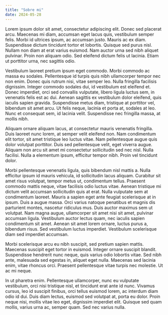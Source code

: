 ```yaml
---
title: "Sobre mi"
date: 2024-05-28
---
```


Lorem ipsum dolor sit amet, consectetur adipiscing elit. Donec sed placerat arcu. Maecenas mi diam, accumsan eget lacus quis, vestibulum semper felis. Morbi id ultrices ipsum, ac accumsan justo. Mauris ac ex diam. Suspendisse dictum tincidunt tortor et lobortis. Quisque sed purus nisl. Nullam non diam at erat varius euismod. Nam auctor urna sed nibh aliquet pulvinar. Proin non aliquam odio. Sed eleifend dictum felis ut lacinia. Etiam ut porttitor urna, nec sagittis odio.

Vestibulum laoreet pretium ipsum eget commodo. Morbi commodo ac massa eu sodales. Pellentesque id turpis quis nibh ullamcorper tempor nec non enim. Donec quis rutrum nisi, vitae semper leo. Nulla fringilla facilisis dignissim. Integer commodo sodales dui, id vestibulum est eleifend et. Donec imperdiet, orci sed convallis vulputate, libero ligula luctus sem, in venenatis felis est ac dui. Aenean sagittis ex vestibulum dolor eleifend, quis iaculis sapien gravida. Suspendisse metus diam, tristique at porttitor vel, bibendum sit amet arcu. Ut felis neque, lacinia et porta at, sodales at leo. Nunc et consequat sem, id lacinia velit. Suspendisse nec fringilla massa, at mollis nibh.

Aliquam ornare aliquam lacus, at consectetur mauris venenatis fringilla. Duis laoreet nunc lorem, at semper velit eleifend non. Nam condimentum elit tortor, sit amet tristique leo luctus vitae. Nam pellentesque augue quis dolor volutpat porttitor. Duis sed pellentesque velit, eget viverra augue. Aliquam non arcu sit amet mi consectetur sollicitudin sed nec nisl. Nulla facilisi. Nulla a elementum ipsum, efficitur tempor nibh. Proin vel tincidunt dolor.

Morbi pellentesque venenatis ligula, quis bibendum nisl mattis a. Nulla efficitur ipsum id mauris vehicula, id sollicitudin lacus aliquam. Curabitur sit amet risus volutpat, tempor metus ut, condimentum tellus. Praesent commodo mattis neque, vitae facilisis odio luctus vitae. Aenean tristique mi dictum velit accumsan sollicitudin quis at erat. Nulla vulputate sem at condimentum laoreet. Mauris a sapien eget ante feugiat scelerisque at in ipsum. Duis a augue massa. Orci varius natoque penatibus et magnis dis parturient montes, nascetur ridiculus mus. Duis auctor maximus sem ut volutpat. Nam magna augue, ullamcorper sit amet nisi sit amet, pulvinar accumsan ligula. Vestibulum auctor lectus quam, nec iaculis sapien condimentum sit amet. Aenean sit amet lorem ornare, luctus purus a, bibendum risus. Sed vestibulum luctus imperdiet. Vestibulum scelerisque diam sed imperdiet accumsan.

Morbi scelerisque arcu eu nibh suscipit, sed pretium sapien mattis. Maecenas suscipit eget tortor in euismod. Integer ornare suscipit blandit. Suspendisse hendrerit nunc neque, quis varius odio lobortis vitae. Sed nibh ante, malesuada sed egestas in, aliquet eget nulla. Maecenas sed lacinia enim, vitae rhoncus orci. Praesent pellentesque vitae turpis nec molestie. Ut ac mi neque.

In ut pharetra enim. Pellentesque ullamcorper, nunc eu vulputate vestibulum, orci nisi tristique nisl, et tincidunt erat ante id nunc. Vivamus cursus, leo id suscipit finibus, orci tellus euismod lorem, ac interdum diam odio id dui. Duis diam lectus, euismod sed volutpat at, porta eu dolor. Proin neque nisi, mollis vitae leo eget, dignissim imperdiet elit. Quisque sed quam mollis, varius urna ac, semper quam. Sed nec varius nulla.
